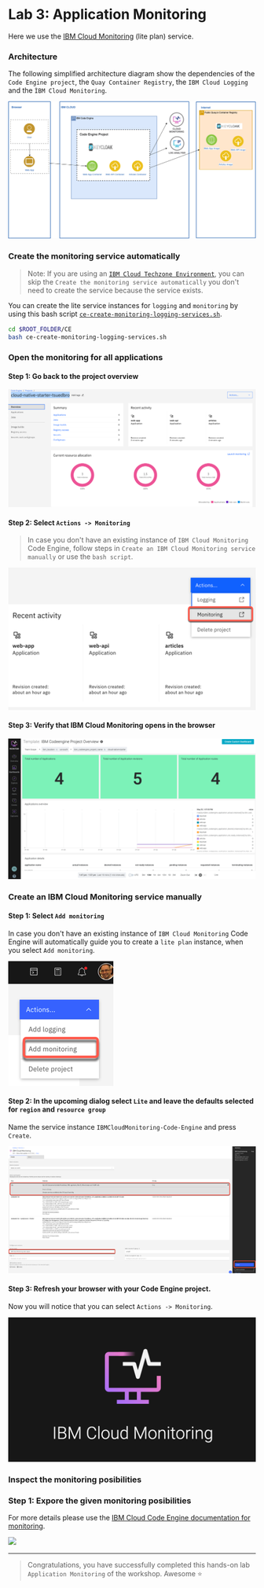 # Lab 3: Application Monitoring

Here we use the [IBM Cloud Monitoring](https://cloud.ibm.com/docs/monitoring?topic=monitoring-getting-started#getting-started) (lite plan) service.

### Architecture

The following simplified architecture diagram show the dependencies of the `Code Engine project`, the `Quay Container Registry`, the `IBM Cloud Logging` and the `ÌBM Cloud Monitoring`.

![](images/ce-architecture-lab-3.png)

### Create the monitoring service automatically

>Note: If you are using an [`IBM Cloud Techzone Environment`](https://techzone.ibm.com), you can skip the `Create the monitoring service automatically` you don't need to create the service because the service exists.

You can create the lite service instances for `logging` and `monitoring` by using this bash script [`ce-create-monitoring-logging-services.sh`](https://github.com/IBM/ce-cns/blob/master/CE/ce-create-monitoring-logging-services.sh).

```sh
cd $ROOT_FOLDER/CE
bash ce-create-monitoring-logging-services.sh
```

### Open the monitoring for all applications

#### Step 1: Go back to the project overview

![](images/cns-ce-monitoring-01.png)

#### Step 2: Select `Actions -> Monitoring`

> In case you don't have an existing instance of `IBM Cloud Monitoring` Code Engine, follow steps in `Create an IBM Cloud Monitoring service manually` or use the `bash script`.

![](images/cns-ce-monitoring-02.png)

#### Step 3: Verify that IBM Cloud Monitoring opens in the browser

![](images/cns-ce-monitoring.png)

### Create an IBM Cloud Monitoring service manually

#### Step 1: Select `Add monitoring`

In case you don't have an existing instance of `IBM Cloud Monitoring` Code Engine will automatically guide you to create a `lite plan` instance, when you select `Add monitoring`.

![](images/cns-ce-monitoring-04.png)

#### Step 2: In the upcoming dialog select `Lite` and leave the defaults selected for `region` and `resource group`

Name the service instance `IBMCloudMonitoring-Code-Engine` and press `Create`.

![](images/cns-ce-monitoring-05.png)

#### Step 3: Refresh your browser with your Code Engine project.

Now you will notice that you can select `Actions -> Monitoring`.

![](images/cns-ce-monitoring-03.png)

### Inspect the monitoring posibilities

### Step 1: Expore the given monitoring posibilities

For more details please use the [IBM Cloud Code Engine documentation for monitoring](https://cloud.ibm.com/docs/codeengine?topic=codeengine-monitor).

![](images/cns-ce-monitoring-01.gif)

---

> Congratulations, you have successfully completed this hands-on lab `Application Monitoring` of the workshop. Awesome :star: